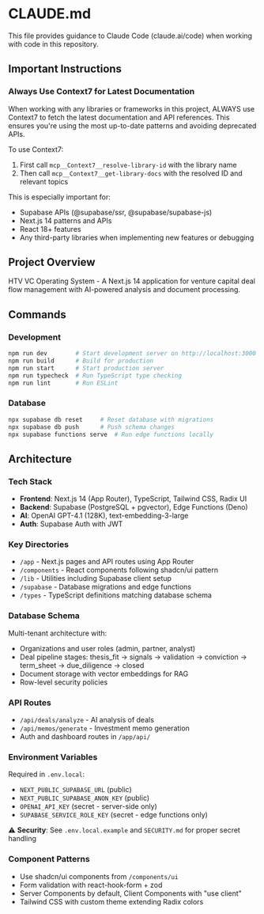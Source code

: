# CLAUDE.md

This file provides guidance to Claude Code (claude.ai/code) when working with code in this repository.

## Important Instructions

### Always Use Context7 for Latest Documentation
When working with any libraries or frameworks in this project, ALWAYS use Context7 to fetch the latest documentation and API references. This ensures you're using the most up-to-date patterns and avoiding deprecated APIs.

To use Context7:
1. First call `mcp__Context7__resolve-library-id` with the library name
2. Then call `mcp__Context7__get-library-docs` with the resolved ID and relevant topics

This is especially important for:
- Supabase APIs (@supabase/ssr, @supabase/supabase-js)
- Next.js 14 patterns and APIs
- React 18+ features
- Any third-party libraries when implementing new features or debugging

## Project Overview

HTV VC Operating System - A Next.js 14 application for venture capital deal flow management with AI-powered analysis and document processing.

## Commands

### Development
```bash
npm run dev        # Start development server on http://localhost:3000
npm run build      # Build for production
npm run start      # Start production server
npm run typecheck  # Run TypeScript type checking
npm run lint       # Run ESLint
```

### Database
```bash
npx supabase db reset     # Reset database with migrations
npx supabase db push      # Push schema changes
npx supabase functions serve  # Run edge functions locally
```

## Architecture

### Tech Stack
- **Frontend**: Next.js 14 (App Router), TypeScript, Tailwind CSS, Radix UI
- **Backend**: Supabase (PostgreSQL + pgvector), Edge Functions (Deno)
- **AI**: OpenAI GPT-4.1 (128K), text-embedding-3-large
- **Auth**: Supabase Auth with JWT

### Key Directories
- `/app` - Next.js pages and API routes using App Router
- `/components` - React components following shadcn/ui pattern
- `/lib` - Utilities including Supabase client setup
- `/supabase` - Database migrations and edge functions
- `/types` - TypeScript definitions matching database schema

### Database Schema
Multi-tenant architecture with:
- Organizations and user roles (admin, partner, analyst)
- Deal pipeline stages: thesis_fit → signals → validation → conviction → term_sheet → due_diligence → closed
- Document storage with vector embeddings for RAG
- Row-level security policies

### API Routes
- `/api/deals/analyze` - AI analysis of deals
- `/api/memos/generate` - Investment memo generation
- Auth and dashboard routes in `/app/api/`

### Environment Variables
Required in `.env.local`:
- `NEXT_PUBLIC_SUPABASE_URL` (public)
- `NEXT_PUBLIC_SUPABASE_ANON_KEY` (public)
- `OPENAI_API_KEY` (secret - server-side only)
- `SUPABASE_SERVICE_ROLE_KEY` (secret - edge functions only)

⚠️ **Security**: See `.env.local.example` and `SECURITY.md` for proper secret handling

### Component Patterns
- Use shadcn/ui components from `/components/ui`
- Form validation with react-hook-form + zod
- Server Components by default, Client Components with "use client"
- Tailwind CSS with custom theme extending Radix colors